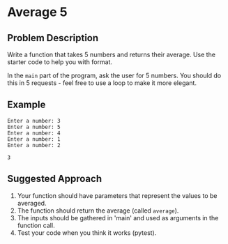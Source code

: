 # Average 5 

## Problem Description
Write a function that takes 5 numbers and returns their average. Use the starter code to help you with format.

In the `main` part of the program, ask the user for 5 numbers. You should do this in 5 requests - feel free to use a loop to make it more elegant.

## Example
```
Enter a number: 3
Enter a number: 5
Enter a number: 4
Enter a number: 1
Enter a number: 2

3
```

## Suggested Approach
1) Your function should have parameters that represent the values to be averaged.
2) The function should return the average (called `average`).
3) The inputs should be gathered in 'main' and used as arguments in the function call.
4) Test your code when you think it works (pytest).

